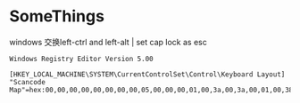 # SomeThings



windows 交换left-ctrl and left-alt | set cap lock as esc 

```shell
Windows Registry Editor Version 5.00

[HKEY_LOCAL_MACHINE\SYSTEM\CurrentControlSet\Control\Keyboard Layout]
"Scancode Map"=hex:00,00,00,00,00,00,00,00,05,00,00,00,01,00,3a,00,3a,00,01,00,38,00,1D,00,1D,00,38,00,00,00,00,00


```
